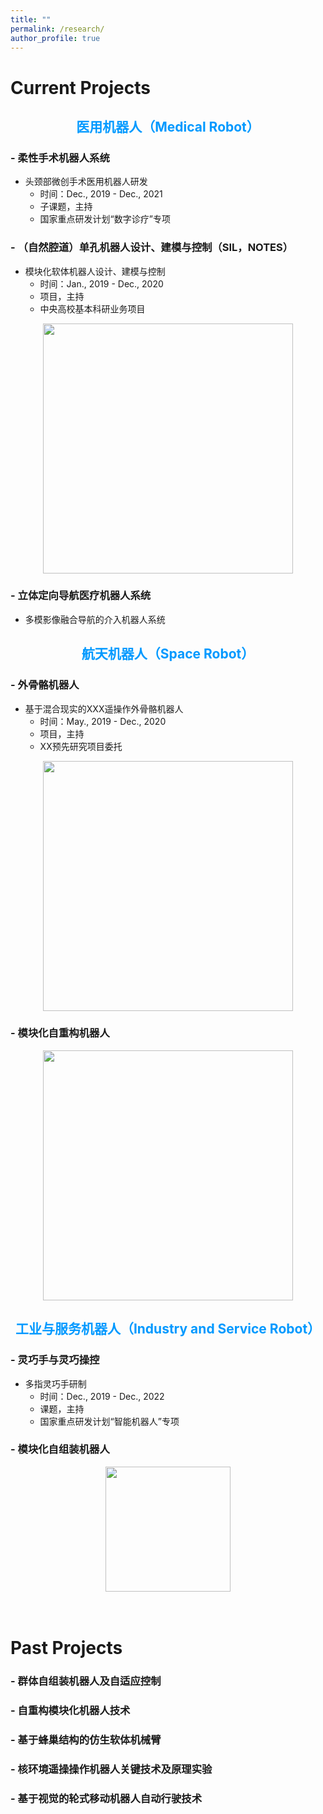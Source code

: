 ```yaml
---
title: ""
permalink: /research/
author_profile: true
---
```

# Current Projects
## <center><span style="color:#0099ff;">医用机器人（Medical Robot）</span></center>


### - 柔性手术机器人系统

 - 头颈部微创手术医用机器人研发
     - 时间：Dec., 2019 - Dec., 2021
     - 子课题，主持
     - 国家重点研发计划“数字诊疗”专项


### - （自然腔道）单孔机器人设计、建模与控制（SIL，NOTES）
- 模块化软体机器人设计、建模与控制
     - 时间：Jan., 2019 - Dec., 2020
     - 项目，主持
     - 中央高校基本科研业务项目
  
<div align = "center"><img src = "https://lihaiyuan-ires.github.io/images/soft.jpg" width = "400"/></div>


### - 立体定向导航医疗机器人系统
- 多模影像融合导航的介入机器人系统

## <center><span style="color:#0099ff;">航天机器人（Space Robot）</span></center> 

### - 外骨骼机器人
- 基于混合现实的XXX遥操作外骨骼机器人
     - 时间：May., 2019 - Dec., 2020
     - 项目，主持
     - XX预先研究项目委托

<div align = "center"><img src = "https://lihaiyuan-ires.github.io/images/tele.jpg" width = "400"/></div>

###  - 模块化自重构机器人
<div align = "center"><img src = "https://lihaiyuan-ires.github.io/images/swarm.jpg" width = "400"/></div>

## <center><span style="color:#0099ff;">工业与服务机器人（Industry and Service Robot）</span></center>

###  - 灵巧手与灵巧操控
- 多指灵巧手研制
     - 时间：Dec., 2019 - Dec., 2022
     - 课题，主持
     - 国家重点研发计划“智能机器人”专项

###  - 模块化自组装机器人
<div align = "center"><img src = "https://lihaiyuan-ires.github.io/images/multirobot.jpg" width = "200"/></div>

<br/>
<br/>

# Past Projects

### - 群体自组装机器人及自适应控制

### - 自重构模块化机器人技术

### - 基于蜂巢结构的仿生软体机械臂

### - 核环境遥操操作机器人关键技术及原理实验

### - 基于视觉的轮式移动机器人自动行驶技术


